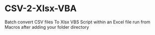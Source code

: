 # CSV-2-Xlsx-VBA
Batch convert CSV files To Xlsx
VBS Script within an Excel file
run from Macros after adding your folder directory
